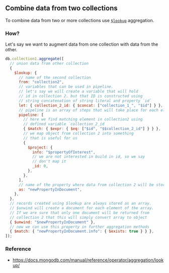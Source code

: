 ## Combine data from two collections

To combine data from two or more collections use [`$lookup`](https://docs.mongodb.com/manual/reference/operator/aggregation/lookup/) aggregation.

### How?

Let's say we want to augment data from one collection with data from the other.

```js
db.collection1.aggregate([
  // union data from other collection
  {
    $lookup: {
      // name of the second collection
      from: "collection2",
      // variables that can be used in pipeline.
      // let's say we will create a variable that will hold
      // id in collection 2. but that ID is constructed using
      // string concatenation of string literal and property `id`
      let: { collection_2_id: { $concat: ["collection_1_", "$id"] } },
      // pipeline is an array of steps that will take place for each element in collection1
      pipeline: [
        // here we find matching element in collection2 using
        // defined variable `collection_2_id
        { $match: { $expr: { $eq: ["$id", "$$collection_2_id"] } } },
        // we map object from collection 2 into something
        // that is useful for us
        {
          $project: {
            info: "$propertyOfInterest",
            // we are not interested in build in id, so we say
            // don't map it
            _id: 0,
          },
        },
      ],
      // name of the property where data from collection 2 will be stored
      as: "newPropertyInDocument",
    },
  },
  // records created using $lookup are always stored as an array.
  // $unwind will create a document for each element of the array.
  // If we are sure that only one document will be returned from
  // collection 2 that this will simply convert array to object
  { $unwind: "$newPropertyInDocument" },
  // now we can use this property in further aggregation methods
  { $match: { "newPropertyInDocument.info": { $exists: true } } },
]);
```

### Reference
 - https://docs.mongodb.com/manual/reference/operator/aggregation/lookup/

